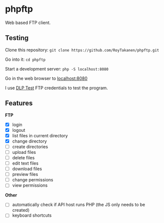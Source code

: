 # phpftp

Web based FTP client.

## Testing

Clone this repository: `git clone https://github.com/RoyTakanen/phpftp.git`

Go into it: `cd phpftp`

Start a development server: `php -S localhost:8080`

Go in the web browser to [localhost:8080](http://localhost:8080)

I use [DLP Test](https://dlptest.com/ftp-test/) FTP credentials to test the program. 

## Features 

**FTP**

- [x] login
- [x] logout
- [x] list files in current directory
- [x] change directory
- [ ] create directories
- [ ] upload files
- [ ] delete files
- [ ] edit text files
- [ ] download files
- [ ] preview files
- [ ] change permissions
- [ ] view permissions

**Other**

- [ ] automatically check if API host runs PHP (the JS only needs to be created)
- [ ] keyboard shortcuts

